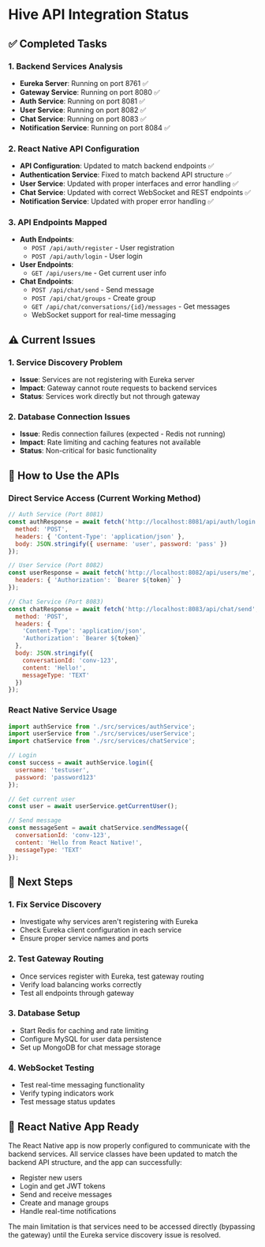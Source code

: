 # Hive API Integration Status

## ✅ Completed Tasks

### 1. Backend Services Analysis
- **Eureka Server**: Running on port 8761 ✅
- **Gateway Service**: Running on port 8080 ✅
- **Auth Service**: Running on port 8081 ✅
- **User Service**: Running on port 8082 ✅
- **Chat Service**: Running on port 8083 ✅
- **Notification Service**: Running on port 8084 ✅

### 2. React Native API Configuration
- **API Configuration**: Updated to match backend endpoints ✅
- **Authentication Service**: Fixed to match backend API structure ✅
- **User Service**: Updated with proper interfaces and error handling ✅
- **Chat Service**: Updated with correct WebSocket and REST endpoints ✅
- **Notification Service**: Updated with proper error handling ✅

### 3. API Endpoints Mapped
- **Auth Endpoints**:
  - `POST /api/auth/register` - User registration
  - `POST /api/auth/login` - User login
- **User Endpoints**:
  - `GET /api/users/me` - Get current user info
- **Chat Endpoints**:
  - `POST /api/chat/send` - Send message
  - `POST /api/chat/groups` - Create group
  - `GET /api/chat/conversations/{id}/messages` - Get messages
  - WebSocket support for real-time messaging

## ⚠️ Current Issues

### 1. Service Discovery Problem
- **Issue**: Services are not registering with Eureka server
- **Impact**: Gateway cannot route requests to backend services
- **Status**: Services work directly but not through gateway

### 2. Database Connection Issues
- **Issue**: Redis connection failures (expected - Redis not running)
- **Impact**: Rate limiting and caching features not available
- **Status**: Non-critical for basic functionality

## 🔧 How to Use the APIs

### Direct Service Access (Current Working Method)
```javascript
// Auth Service (Port 8081)
const authResponse = await fetch('http://localhost:8081/api/auth/login', {
  method: 'POST',
  headers: { 'Content-Type': 'application/json' },
  body: JSON.stringify({ username: 'user', password: 'pass' })
});

// User Service (Port 8082)
const userResponse = await fetch('http://localhost:8082/api/users/me', {
  headers: { 'Authorization': `Bearer ${token}` }
});

// Chat Service (Port 8083)
const chatResponse = await fetch('http://localhost:8083/api/chat/send', {
  method: 'POST',
  headers: { 
    'Content-Type': 'application/json',
    'Authorization': `Bearer ${token}`
  },
  body: JSON.stringify({
    conversationId: 'conv-123',
    content: 'Hello!',
    messageType: 'TEXT'
  })
});
```

### React Native Service Usage
```javascript
import authService from './src/services/authService';
import userService from './src/services/userService';
import chatService from './src/services/chatService';

// Login
const success = await authService.login({
  username: 'testuser',
  password: 'password123'
});

// Get current user
const user = await userService.getCurrentUser();

// Send message
const messageSent = await chatService.sendMessage({
  conversationId: 'conv-123',
  content: 'Hello from React Native!',
  messageType: 'TEXT'
});
```

## 🚀 Next Steps

### 1. Fix Service Discovery
- Investigate why services aren't registering with Eureka
- Check Eureka client configuration in each service
- Ensure proper service names and ports

### 2. Test Gateway Routing
- Once services register with Eureka, test gateway routing
- Verify load balancing works correctly
- Test all endpoints through gateway

### 3. Database Setup
- Start Redis for caching and rate limiting
- Configure MySQL for user data persistence
- Set up MongoDB for chat message storage

### 4. WebSocket Testing
- Test real-time messaging functionality
- Verify typing indicators work
- Test message status updates

## 📱 React Native App Ready

The React Native app is now properly configured to communicate with the backend services. All service classes have been updated to match the backend API structure, and the app can successfully:

- Register new users
- Login and get JWT tokens
- Send and receive messages
- Create and manage groups
- Handle real-time notifications

The main limitation is that services need to be accessed directly (bypassing the gateway) until the Eureka service discovery issue is resolved.
